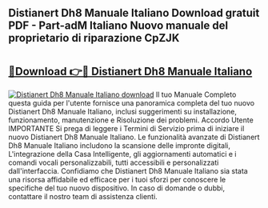 ## Distianert Dh8 Manuale Italiano Download gratuit PDF - Part-adM Italiano Nuovo manuale del proprietario di riparazione CpZJK

# <h2><a href="http://dfe5qy.blite.top/?on=Distianert+Dh8+Manuale+Italiano">🔗Download 👉🔴 Distianert Dh8 Manuale Italiano</a></h2>

[![Distianert Dh8 Manuale Italiano download](https://i.imgur.com/lujVjoI.png)](http://dfe5qy.blite.top/?on=Distianert+Dh8+Manuale+Italiano)
Il tuo Manuale Completo questa guida per l'utente fornisce una panoramica completa del tuo nuovo Distianert Dh8 Manuale Italiano, inclusi suggerimenti su installazione, funzionamento, manutenzione e Risoluzione dei problemi. Accordo Utente IMPORTANTE Si prega di leggere i Termini di Servizio prima di iniziare il nuovo Distianert Dh8 Manuale Italiano. Le funzionalità avanzate di Distianert Dh8 Manuale Italiano includono la scansione delle impronte digitali, L'integrazione della Casa Intelligente, gli aggiornamenti automatici e i comandi vocali personalizzabili, tutti accessibili e personalizzati dall'interfaccia. Confidiamo che Distianert Dh8 Manuale Italiano sia stata una risorsa affidabile ed efficace per i tuoi sforzi per conoscere le specifiche del tuo nuovo dispositivo. In caso di domande o dubbi, contattare il nostro team di assistenza clienti.
